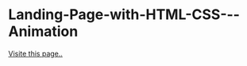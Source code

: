 # Landing-Page-with-HTML-CSS---Animation

[Visite this page..](https://syedamir5560.github.io/Landing-Page-with-HTML-CSS---Animation/)
